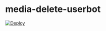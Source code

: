 # media-delete-userbot

[![Deploy](https://www.herokucdn.com/deploy/button.svg)](https://heroku.com/deploy?template=https://github.com/paavampayyan/media-delete-userbot.git)
